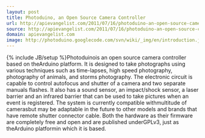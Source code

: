 ```yaml
---
layout: post
title: Photoduino, an Open Source Camera Controller
url: http://apievangelist.com/2011/07/16/photoduino-an-open-source-camera-controller/
source: http://apievangelist.com/2011/07/16/photoduino-an-open-source-camera-controller/
domain: apievangelist.com
image: http://photoduino.googlecode.com/svn/wiki/_img/en/introduction.jpg
---
```

{% include JB/setup %}Photoduinois an open source camera controller based on theArduino platform.
It is designed to take photographs using various techniques such as time-lapses, high speed photography, photography of animals, and storms photography.
The electronic circuit is capable to control autofocus and shutter of a camera and two separate manuals flashes. It also has a sound sensor, an impact/shock sensor, a laser barrier and an infrared barrier that can be used to take pictures when an event is registered.
The system is currently compatible withmultitude of camerasbut may be adaptable in the future to other models and brands that have remote shutter connector cable.
Both the hardware as their firmware are completely free and open and are published underGPLv3, just as theArduino platformin which it is based.
